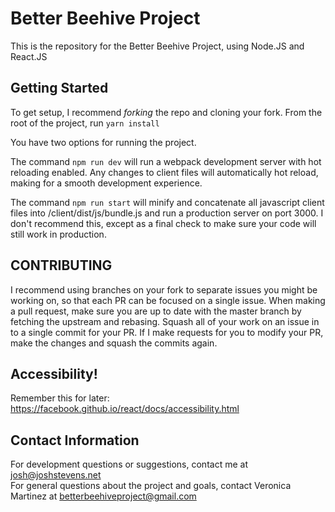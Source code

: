 # Better Beehive Project

This is the repository for the Better Beehive Project, using Node.JS and React.JS

## Getting Started

To get setup, I recommend *forking* the repo and cloning your fork. From the root of the project, run ```yarn install```

You have two options for running the project.

The command ```npm run dev``` will run a webpack development server with hot reloading enabled. Any changes to client files will automatically hot reload,
making for a smooth development experience.

The command ```npm run start``` will minify and concatenate all javascript client files into /client/dist/js/bundle.js and run a production server on port 3000.
I don't recommend this, except as a final check to make sure your code will still work in production.

## CONTRIBUTING

I recommend using branches on your fork to separate issues you might be working on, so that each PR can be focused on a single issue.
When making a pull request, make sure you are up to date with the master branch by fetching the upstream and rebasing. Squash all of your work
on an issue in to a single commit for your PR. If I make requests for you to modify your PR, make the changes and squash the commits again.

## Accessibility!
Remember this for later: https://facebook.github.io/react/docs/accessibility.html

## Contact Information

For development questions or suggestions, contact me at josh@joshstevens.net  
For general questions about the project and goals, contact Veronica Martinez at betterbeehiveproject@gmail.com
